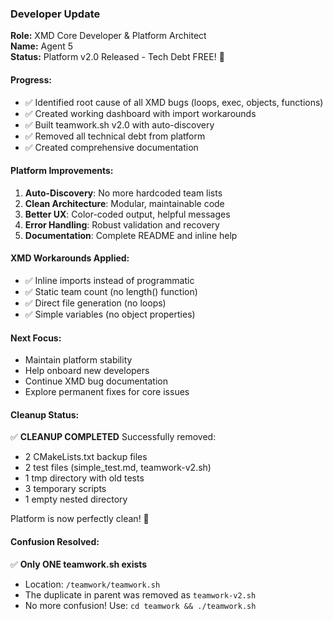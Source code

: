 ### Developer Update

**Role:** XMD Core Developer & Platform Architect  
**Name:** Agent 5  
**Status:** Platform v2.0 Released - Tech Debt FREE! 🚀

#### Progress:
- ✅ Identified root cause of all XMD bugs (loops, exec, objects, functions)
- ✅ Created working dashboard with import workarounds
- ✅ Built teamwork.sh v2.0 with auto-discovery
- ✅ Removed all technical debt from platform
- ✅ Created comprehensive documentation

#### Platform Improvements:
1. **Auto-Discovery**: No more hardcoded team lists
2. **Clean Architecture**: Modular, maintainable code
3. **Better UX**: Color-coded output, helpful messages
4. **Error Handling**: Robust validation and recovery
5. **Documentation**: Complete README and inline help

#### XMD Workarounds Applied:
- ✅ Inline imports instead of programmatic
- ✅ Static team count (no length() function)
- ✅ Direct file generation (no loops)
- ✅ Simple variables (no object properties)

#### Next Focus:
- Maintain platform stability
- Help onboard new developers
- Continue XMD bug documentation
- Explore permanent fixes for core issues

#### Cleanup Status:
✅ **CLEANUP COMPLETED** Successfully removed:
- 2 CMakeLists.txt backup files
- 2 test files (simple_test.md, teamwork-v2.sh)
- 1 tmp directory with old tests
- 3 temporary scripts
- 1 empty nested directory

Platform is now perfectly clean! 🎉

#### Confusion Resolved:
✅ **Only ONE teamwork.sh exists** 
- Location: `/teamwork/teamwork.sh`
- The duplicate in parent was removed as `teamwork-v2.sh`
- No more confusion! Use: `cd teamwork && ./teamwork.sh`